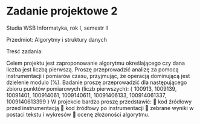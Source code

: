 # Zadanie projektowe 2

Studia WSB Informatyka, rok I, semestr II

Przedmiot: Algorytmy i struktury danych

Treść zadania:

Celem projektu jest zaproponowanie algorytmu określającego czy dana liczba
jest liczbą pierwszą. Proszę przeprowadzić analizę za pomocą instrumentacji
i pomiarów czasu, przyjmując, że operacją dominującą jest dzielenie modulo
(%).
Badanie proszę przeprowadzić dla następującego zbioru punktów pomiarowych
(liczb pierwszych):
{ 100913, 1009139, 10091401, 100914061, 1009140611, 10091406133,
100914061337, 1009140613399 }
W projekcie bardzo proszę przedstawić:
 kod źródłowy przed instrumentacją
 kod źródłowy po instrumentacji
 zebrane wyniki w postaci tekstu i wykresów
 ocenę złożoności algorytmu.
